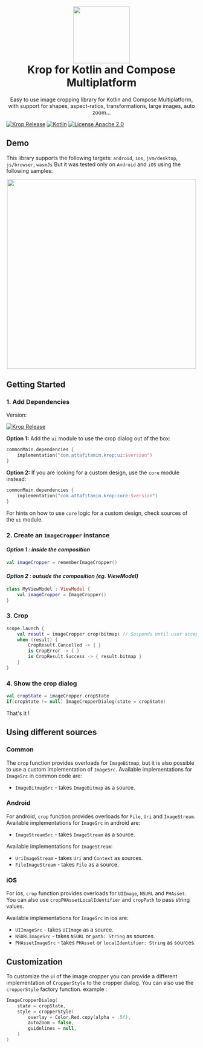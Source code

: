 <h1 align="center">
    <img height="150" src="./art/icon.png"/>
    <br>
    Krop for Kotlin and Compose Multiplatform
</h1>
<p align="center">Easy to use image cropping library for Kotlin and Compose Multiplatform, with support for shapes, aspect-ratios, transformations, large images, auto zoom...</p>

[![Krop Release](https://img.shields.io/github/release/tamimattafi/krop.svg?style=for-the-badge&color=darkgreen)](https://github.com/tamimattafi/krop/releases)
[![Kotlin](https://img.shields.io/github/languages/top/tamimattafi/krop.svg?style=for-the-badge&color=blueviolet)](https://kotlinlang.org/)
[![License Apache 2.0](https://img.shields.io/github/license/tamimattafi/krop.svg?style=for-the-badge&color=purple)](https://github.com/tamimattafi/krop/blob/main/LICENSE)

## Demo
This library supports the following targets: `android`, `ios`, `jvm/desktop`, `js/browser`, `wasmJs`
But it was tested only on `Android` and `iOS` using the following samples:

<p align="center">
<img height="500" src="art/preview.gif"/>
</p>

## Getting Started

### 1. Add Dependencies
Version: 

[![Krop Release](https://img.shields.io/github/release/tamimattafi/krop.svg?style=for-the-badge&color=darkgreen)](https://github.com/tamimattafi/krop/releases)

**Option 1:** Add the `ui` module to use the crop dialog out of the box:
```kotlin
commonMain.dependencies {
    implementation("com.attafitamim.krop:ui:$version")
}
```

**Option 2:** If you are looking for a custom design, use the `core` module instead:
```kotlin
commonMain.dependencies {
    implementation("com.attafitamim.krop:core:$version")
}
```
For hints on how to use `core` logic for a custom design, check sources of the `ui` module.

### 2. Create an `ImageCropper` instance
#### ***Option 1 : inside the composition***
```kotlin
val imageCropper = rememberImageCropper()
```
#### ***Option 2 : outside the composition (eg. ViewModel)***
```kotlin
class MyViewModel : ViewModel {
    val imageCropper = ImageCropper()
}
```
### 3. Crop
```kotlin
scope.launch {
    val result = imageCropper.crop(bitmap) // Suspends until user accepts or cancels cropping
    when (result) {
        CropResult.Cancelled -> { }
        is CropError -> { }
        is CropResult.Success -> { result.bitmap }
    }
}
```
### 4. Show the crop dialog
```kotlin
val cropState = imageCropper.cropState 
if(cropState != null) ImageCropperDialog(state = cropState)
```
That's it !

## Using different sources
### Common
The `crop` function provides overloads for `ImageBitmap`, but it is also possible to use a custom implementation of `ImageSrc`.
Available implementations for `ImageSrc` in common code are:
- `ImageBitmapSrc` - takes `ImageBitmap` as a source.

### Android 
For android, `crop` function provides overloads for `File`, `Uri` and `ImageStream`.
Available implementations for `ImageSrc` in android are:
- `ImageStreamSrc` - takes `ImageStream` as a source.

Available implementations for `ImageStream`:
- `UriImageStream` - takes `Uri` and `Context` as sources.
- `FileImageStream` - takes `File` as a source.

### iOS
For ios, `crop` function provides overloads for `UIImage`, `NSURL` and `PHAsset`.
You can also use `cropPHAssetLocalIdentifier` and `cropPath` to pass string values.

Available implementations for `ImageSrc` in ios are:
- `UIImageSrc` - takes `UIImage` as a source.
- `NSURLImageSrc` - takes `NSURL` or `path: String` as sources.
- `PHAssetImageSrc` - takes `PHAsset` or `localIdentifier: String` as sources.

## Customization 
To customize the ui of the image cropper you can provide a different implementation of `CropperStyle` to the cropper dialog.
You can also use the `cropperStyle` factory function. example :
```kotlin
ImageCropperDialog(
    state = cropState,
    style = cropperStyle(
        overlay = Color.Red.copy(alpha = .5f),
        autoZoom = false,
        guidelines = null,
    )
)
```

